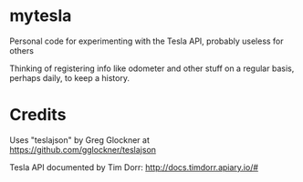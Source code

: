 # mytesla

Personal code for experimenting with the Tesla API, probably useless for others

Thinking of registering info like odometer and other stuff on a regular basis, perhaps daily,
to keep a history.

# Credits

Uses "teslajson" by Greg Glockner at https://github.com/gglockner/teslajson 

Tesla API documented by Tim Dorr: http://docs.timdorr.apiary.io/#

